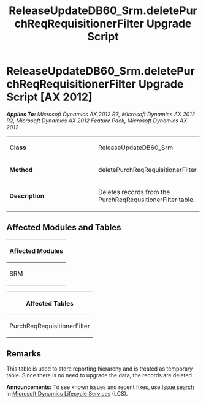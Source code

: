 ﻿---
title: ReleaseUpdateDB60_Srm.deletePurchReqRequisitionerFilter Upgrade Script
TOCTitle: ReleaseUpdateDB60_Srm.deletePurchReqRequisitionerFilter Upgrade Script
ms:assetid: bef834ee-8d22-230a-6f30-44906ed98000
ms:mtpsurl: https://msdn.microsoft.com/en-us/library/JJ686731(v=AX.60)
ms:contentKeyID: 49710929
ms.date: 05/18/2015
mtps_version: v=AX.60
---

# ReleaseUpdateDB60\_Srm.deletePurchReqRequisitionerFilter Upgrade Script [AX 2012]


_**Applies To:** Microsoft Dynamics AX 2012 R3, Microsoft Dynamics AX 2012 R2, Microsoft Dynamics AX 2012 Feature Pack, Microsoft Dynamics AX 2012_

<table>
<colgroup>
<col style="width: 50%" />
<col style="width: 50%" />
</colgroup>
<tbody>
<tr class="odd">
<td><p><strong>Class</strong></p></td>
<td><p>ReleaseUpdateDB60_Srm</p></td>
</tr>
<tr class="even">
<td><p><strong>Method</strong></p></td>
<td><p>deletePurchReqRequisitionerFilter</p></td>
</tr>
<tr class="odd">
<td><p><strong>Description</strong></p></td>
<td><p>Deletes records from the PurchReqRequsitionerFilter table.</p></td>
</tr>
</tbody>
</table>


## Affected Modules and Tables

<table>
<colgroup>
<col style="width: 100%" />
</colgroup>
<thead>
<tr class="header">
<th><p>Affected Modules</p></th>
</tr>
</thead>
<tbody>
<tr class="odd">
<td><p>SRM</p></td>
</tr>
</tbody>
</table>


<table>
<colgroup>
<col style="width: 100%" />
</colgroup>
<thead>
<tr class="header">
<th><p>Affected Tables</p></th>
</tr>
</thead>
<tbody>
<tr class="odd">
<td><p>PurchReqRequisitionerFilter</p></td>
</tr>
</tbody>
</table>


## Remarks

This table is used to store reporting hierarchy and is treated as temporary table. Since there is no need to upgrade the data, the records are deleted.

  
**Announcements:** To see known issues and recent fixes, use [Issue search](http://go.microsoft.com/fwlink/?linkid=389258) in [Microsoft Dynamics Lifecycle Services](http://go.microsoft.com/fwlink/?linkid=306505) (LCS).

